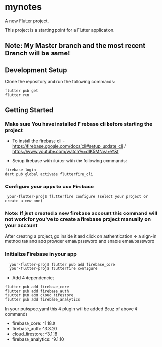 # mynotes

A new Flutter project.

This project is a starting point for a Flutter application.

## Note: My Master branch and the most recent Branch will be same!

## Development Setup

Clone the repository and run the following commands:

```
flutter pub get
flutter run
```

## Getting Started

### Make sure You have installed Firebase cli before starting the project

- To install the firebase cli - https://firebase.google.com/docs/cli#setup_update_cli / https://www.youtube.com/watch?v=dIK5MNvaxeY&t

- Setup firebase with flutter with the following commands:

```
firebase login
dart pub global activate flutterfire_cli
```

### Configure your apps to use Firebase

```
 your-flutter-proj$ flutterfire configure (select your project or create a new one)
```

### Note: If just created a new firebase account this command will not work for you've to create a firebase project manually on your account

After creating a project, go inside it and click on authentication -> a sign-in method tab and add provider email/password and enable email/password

### Initialize Firebase in your app

```
  your-flutter-proj$ flutter pub add firebase_core
  your-flutter-proj$ flutterfire configure
```

- Add 4 dependencies

```
flutter pub add firebase_core
flutter pub add firebase_auth
flutter pub add cloud_firestore
flutter pub add firebase_analytics
```

In your pubspec.yaml this 4 plugin will be added Bcuz of above 4 commands

- firebase_core: ^1.18.0
- firebase_auth: ^3.3.20
- cloud_firestore: ^3.1.18
- firebase_analytics: ^9.1.10
